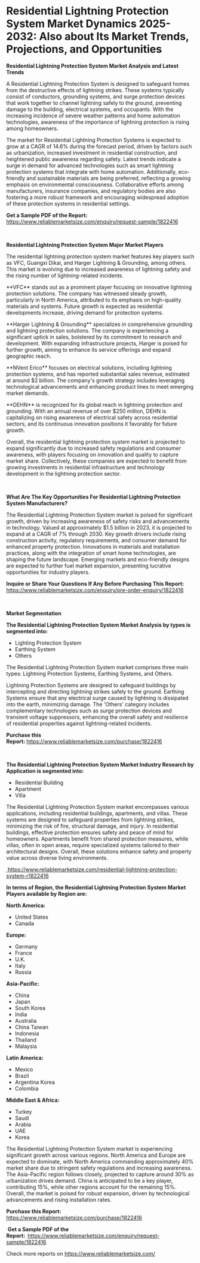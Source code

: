 <p><h1>Residential Lightning Protection System Market Dynamics 2025-2032: Also about Its Market Trends, Projections, and Opportunities</h1></p><p><strong>Residential Lightning Protection System Market Analysis and Latest Trends</strong></p>
<p><p>A Residential Lightning Protection System is designed to safeguard homes from the destructive effects of lightning strikes. These systems typically consist of conductors, grounding systems, and surge protection devices that work together to channel lightning safely to the ground, preventing damage to the building, electrical systems, and occupants. With the increasing incidence of severe weather patterns and home automation technologies, awareness of the importance of lightning protection is rising among homeowners.</p><p>The market for Residential Lightning Protection Systems is expected to grow at a CAGR of 14.6% during the forecast period, driven by factors such as urbanization, increased investment in residential construction, and heightened public awareness regarding safety. Latest trends indicate a surge in demand for advanced technologies such as smart lightning protection systems that integrate with home automation. Additionally, eco-friendly and sustainable materials are being preferred, reflecting a growing emphasis on environmental consciousness. Collaborative efforts among manufacturers, insurance companies, and regulatory bodies are also fostering a more robust framework and encouraging widespread adoption of these protection systems in residential settings.</p></p>
<p><strong>Get a Sample PDF of the Report:&nbsp;</strong> <a href="https://www.reliablemarketsize.com/enquiry/request-sample/1822416?utm_campaign=2442&utm_medium=2&utm_source=Github&utm_content=ia&utm_term=06042025&utm_id=residential-lightning-protection-system">https://www.reliablemarketsize.com/enquiry/request-sample/1822416</a></p>
<p>&nbsp;</p>
<p><strong>Residential Lightning Protection System Major Market Players</strong></p>
<p><p>The residential lightning protection system market features key players such as VFC, Guangxi Dikai, and Harger Lightning & Grounding, among others. This market is evolving due to increased awareness of lightning safety and the rising number of lightning-related incidents.</p><p>**VFC** stands out as a prominent player focusing on innovative lightning protection solutions. The company has witnessed steady growth, particularly in North America, attributed to its emphasis on high-quality materials and systems. Future growth is expected as residential developments increase, driving demand for protection systems.</p><p>**Harger Lightning & Grounding** specializes in comprehensive grounding and lightning protection solutions. The company is experiencing a significant uptick in sales, bolstered by its commitment to research and development. With expanding infrastructure projects, Harger is poised for further growth, aiming to enhance its service offerings and expand geographic reach.</p><p>**NVent Erico** focuses on electrical solutions, including lightning protection systems, and has reported substantial sales revenue, estimated at around $2 billion. The company's growth strategy includes leveraging technological advancements and enhancing product lines to meet emerging market demands.</p><p>**DEHN** is recognized for its global reach in lightning protection and grounding. With an annual revenue of over $250 million, DEHN is capitalizing on rising awareness of electrical safety across residential sectors, and its continuous innovation positions it favorably for future growth.</p><p>Overall, the residential lightning protection system market is projected to expand significantly due to increased safety regulations and consumer awareness, with players focusing on innovation and quality to capture market share. Collectively, these companies are expected to benefit from growing investments in residential infrastructure and technology development in the lightning protection sector.</p></p>
<p>&nbsp;</p>
<p><strong>What Are The Key Opportunities For Residential Lightning Protection System Manufacturers?</strong></p>
<p><p>The Residential Lightning Protection System market is poised for significant growth, driven by increasing awareness of safety risks and advancements in technology. Valued at approximately $1.5 billion in 2023, it is projected to expand at a CAGR of 7% through 2030. Key growth drivers include rising construction activity, regulatory requirements, and consumer demand for enhanced property protection. Innovations in materials and installation practices, along with the integration of smart home technologies, are shaping the future landscape. Emerging markets and eco-friendly designs are expected to further fuel market expansion, presenting lucrative opportunities for industry players.</p></p>
<p><strong>Inquire or Share Your Questions If Any Before Purchasing This Report:</strong> <a href="https://www.reliablemarketsize.com/enquiry/pre-order-enquiry/1822416?utm_campaign=2442&utm_medium=2&utm_source=Github&utm_content=ia&utm_term=06042025&utm_id=residential-lightning-protection-system">https://www.reliablemarketsize.com/enquiry/pre-order-enquiry/1822416</a></p>
<p>&nbsp;</p>
<p><strong>Market Segmentation</strong></p>
<p><strong>The Residential Lightning Protection System Market Analysis by types is segmented into:</strong></p>
<p><ul><li>Lighting Protection System</li><li>Earthing System</li><li>Others</li></ul></p>
<p><p>The Residential Lightning Protection System market comprises three main types: Lightning Protection Systems, Earthing Systems, and Others. </p><p>Lightning Protection Systems are designed to safeguard buildings by intercepting and directing lightning strikes safely to the ground. Earthing Systems ensure that any electrical surge caused by lightning is dissipated into the earth, minimizing damage. The 'Others' category includes complementary technologies such as surge protection devices and transient voltage suppressors, enhancing the overall safety and resilience of residential properties against lightning-related incidents.</p></p>
<p><strong>Purchase this Report:&nbsp;</strong><a href="https://www.reliablemarketsize.com/purchase/1822416?utm_campaign=2442&utm_medium=2&utm_source=Github&utm_content=ia&utm_term=06042025&utm_id=residential-lightning-protection-system">https://www.reliablemarketsize.com/purchase/1822416</a></p>
<p>&nbsp;</p>
<p><strong>The Residential Lightning Protection System Market Industry Research by Application is segmented into:</strong></p>
<p><ul><li>Residential Building</li><li>Apartment</li><li>Villa</li></ul></p>
<p><p>The Residential Lightning Protection System market encompasses various applications, including residential buildings, apartments, and villas. These systems are designed to safeguard properties from lightning strikes, minimizing the risk of fire, structural damage, and injury. In residential buildings, effective protection ensures safety and peace of mind for homeowners. Apartments benefit from shared protection measures, while villas, often in open areas, require specialized systems tailored to their architectural designs. Overall, these solutions enhance safety and property value across diverse living environments.</p></p>
<p><a href="https://www.reliablemarketsize.com/residential-lightning-protection-system-r1822416?utm_campaign=2442&utm_medium=2&utm_source=Github&utm_content=ia&utm_term=06042025&utm_id=residential-lightning-protection-system">&nbsp;https://www.reliablemarketsize.com/residential-lightning-protection-system-r1822416</a></p>
<p><strong>In terms of Region, the Residential Lightning Protection System Market Players available by Region are:</strong></p>
<p>
    <p> <strong> North America: </strong>
        <ul>
            <li>United States</li>
            <li>Canada</li>
        </ul>
        </p> 
    <p> <strong> Europe: </strong>
        <ul>
            <li>Germany</li>
            <li>France</li>
            <li>U.K.</li>
            <li>Italy</li>
            <li>Russia</li>
        </ul>
        </p> 
    <p> <strong> Asia-Pacific: </strong>
        <ul>
            <li>China</li>
            <li>Japan</li>
            <li>South Korea</li>
            <li>India</li>
            <li>Australia</li>
            <li>China Taiwan</li>
            <li>Indonesia</li>
            <li>Thailand</li>
            <li>Malaysia</li>
        </ul>
        </p> 
    <p> <strong> Latin America: </strong>
        <ul>
            <li>Mexico</li>
            <li>Brazil</li>
            <li>Argentina Korea</li>
            <li>Colombia</li>
        </ul>
        </p> 
    <p> <strong> Middle East & Africa: </strong>
        <ul>
            <li>Turkey</li>
            <li>Saudi</li>
            <li>Arabia</li>
            <li>UAE</li>
            <li>Korea</li>
        </ul>
    </p>
    </p>
<p><p>The Residential Lightning Protection System market is experiencing significant growth across various regions. North America and Europe are expected to dominate, with North America commanding approximately 40% market share due to stringent safety regulations and increasing awareness. The Asia-Pacific region follows closely, projected to capture around 30% as urbanization drives demand. China is anticipated to be a key player, contributing 15%, while other regions account for the remaining 15%. Overall, the market is poised for robust expansion, driven by technological advancements and rising installation rates.</p></p>
<p><strong>Purchase this Report: </strong><a href="https://www.reliablemarketsize.com/purchase/1822416?utm_campaign=2442&utm_medium=2&utm_source=Github&utm_content=ia&utm_term=06042025&utm_id=residential-lightning-protection-system">https://www.reliablemarketsize.com/purchase/1822416</a></p>
<p>&nbsp;<strong>Get a Sample PDF of the Report:&nbsp;&nbsp;</strong><a href="https://www.reliablemarketsize.com/enquiry/request-sample/1822416?utm_campaign=2442&utm_medium=2&utm_source=Github&utm_content=ia&utm_term=06042025&utm_id=residential-lightning-protection-system">https://www.reliablemarketsize.com/enquiry/request-sample/1822416</a></p>
<p><strong></strong></p>
<p>Check more reports on <a href="https://www.reliablemarketsize.com/?utm_campaign=2442&utm_medium=2&utm_source=Github&utm_content=ia&utm_term=06042025&utm_id=residential-lightning-protection-system">https://www.reliablemarketsize.com/</a></p>